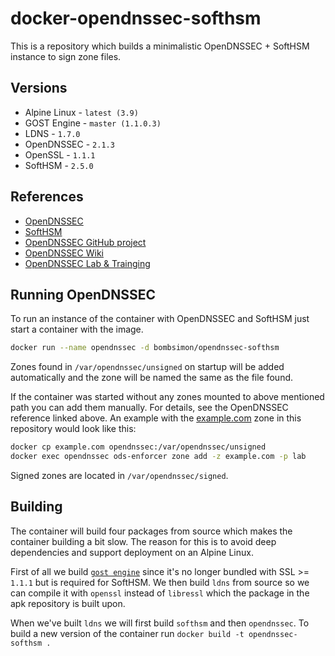 # docker-opendnssec-softhsm

This is a repository which builds a minimalistic OpenDNSSEC + SoftHSM instance
to sign zone files.

## Versions

* Alpine Linux - `latest (3.9)`
* GOST Engine - `master (1.1.0.3)`
* LDNS - `1.7.0`
* OpenDNSSEC - `2.1.3`
* OpenSSL - `1.1.1`
* SoftHSM - `2.5.0`

## References

* [OpenDNSSEC](https://www.opendnssec.org/)
* [SoftHSM](https://www.opendnssec.org/softhsm/)
* [OpenDNSSEC GitHub project](https://github.com/opendnssec)
* [OpenDNSSEC Wiki](https://wiki.opendnssec.org/display/DOCS20)
* [OpenDNSSEC Lab & Trainging](https://github.com/opendnssec/odslab)

## Running OpenDNSSEC

To run an instance of the container with OpenDNSSEC and SoftHSM just start a
container with the image.

```sh
docker run --name opendnssec -d bombsimon/opendnssec-softhsm
```

Zones found in `/var/opendnssec/unsigned` on startup will be added automatically
and the zone will be named the same as the file found.

If the container was started without any zones mounted to above mentioned path
you can add them manually. For details, see the OpenDNSSEC reference linked
above. An example with the [example.com](example.com) zone in this repository
would look like this:

```sh
docker cp example.com opendnssec:/var/opendnssec/unsigned
docker exec opendnssec ods-enforcer zone add -z example.com -p lab
```

Signed zones are located in `/var/opendnssec/signed`.

## Building

The container will build four packages from source which makes the container
building a bit slow. The reason for this is to avoid deep dependencies and
support deployment on an Alpine Linux.

First of all we build [`gost engine`](https://github.com/gost-engine/engine)
since it's no longer bundled with SSL >= `1.1.1` but is required for SoftHSM. We
then build `ldns` from source so we can compile it with `openssl` instead of
`libressl` which the package in the apk repository is built upon.

When we've built `ldns` we will first build `softhsm` and then `opendnssec`. To
build a new version of the container run `docker build -t opendnssec-softhsm .`
